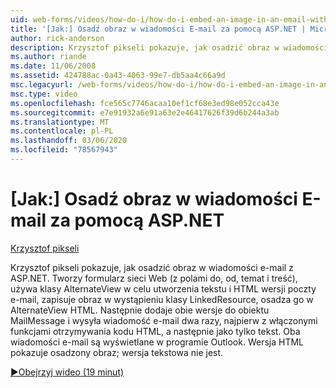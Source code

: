```yaml
---
uid: web-forms/videos/how-do-i/how-do-i-embed-an-image-in-an-email-with-aspnet
title: '[Jak:] Osadź obraz w wiadomości E-mail za pomocą ASP.NET | Microsoft Docs'
author: rick-anderson
description: Krzysztof pikseli pokazuje, jak osadzić obraz w wiadomości e-mail z ASP.NET. Tworzy formularz sieci Web (z polami do, od, temat i treść) używa AlternateView...
ms.author: riande
ms.date: 11/06/2008
ms.assetid: 424788ac-0a43-4063-99e7-db5aa4c66a9d
msc.legacyurl: /web-forms/videos/how-do-i/how-do-i-embed-an-image-in-an-email-with-aspnet
msc.type: video
ms.openlocfilehash: fce565c7746acaa10ef1cf68e3ed98e052cca43e
ms.sourcegitcommit: e7e91932a6e91a63e2e46417626f39d6b244a3ab
ms.translationtype: MT
ms.contentlocale: pl-PL
ms.lasthandoff: 03/06/2020
ms.locfileid: "78567943"
---
```

# <a name="how-do-i-embed-an-image-in-an-email-with-aspnet"></a>[Jak:] Osadź obraz w wiadomości E-mail za pomocą ASP.NET

[Krzysztof pikseli](https://twitter.com/chrispels)

Krzysztof pikseli pokazuje, jak osadzić obraz w wiadomości e-mail z ASP.NET. Tworzy formularz sieci Web (z polami do, od, temat i treść), używa klasy AlternateView w celu utworzenia tekstu i HTML wersji poczty e-mail, zapisuje obraz w wystąpieniu klasy LinkedResource, osadza go w AlternateView HTML. Następnie dodaje obie wersje do obiektu MailMessage i wysyła wiadomość e-mail dwa razy, najpierw z włączonymi funkcjami otrzymywania kodu HTML, a następnie jako tylko tekst. Oba wiadomości e-mail są wyświetlane w programie Outlook. Wersja HTML pokazuje osadzony obraz; wersja tekstowa nie jest.

[&#9654;Obejrzyj wideo (19 minut)](https://channel9.msdn.com/Blogs/ASP-NET-Site-Videos/how-do-i-embed-an-image-in-an-email-with-aspnet)
